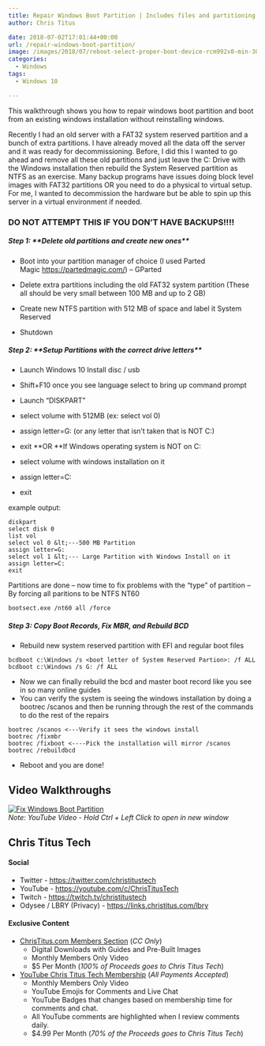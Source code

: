 ```yaml
---
title: Repair Windows Boot Partition | Includes files and partitioning
author: Chris Titus

date: 2018-07-02T17:01:44+00:00
url: /repair-windows-boot-partition/
image: /images/2018/07/reboot-select-proper-boot-device-rcm992x0-min-300x190.jpg
categories:
  - Windows
tags:
  - Windows 10

---
```

This walkthrough shows you how to repair windows boot partition and boot from an existing windows installation without reinstalling windows.<!--more-->

Recently I had an old server with a FAT32 system reserved partition and a bunch of extra partitions. I have already moved all the data off the server and it was ready for decommissioning. Before, I did this I wanted to go ahead and remove all these old partitions and just leave the C: Drive with the Windows installation then rebuild the System Reserved partition as NTFS as an exercise. Many backup&nbsp;programs have issues doing block level images with FAT32 partitions OR you need to do a physical to virtual setup. For me, I wanted to decommission the hardware but be able to spin up this server in a virtual environment if needed.

### **DO NOT ATTEMPT THIS IF YOU DON&#8217;T HAVE BACKUPS!!!!**

##### Step 1: \*\*Delete old partitions and create new ones\*\*

  * Boot into your partition manager of choice (I used Parted Magic&nbsp;<https://partedmagic.com/>) &#8211; GParted

  * Delete extra partitions including the old FAT32 system partition (These all should be very small between 100 MB and up to 2 GB)
  * Create new NTFS partition with 512 MB of space and label it System Reserved
  * Shutdown

##### Step 2: \*\*Setup Partitions with the correct drive letters\*\*

  * Launch Windows 10 Install disc / usb

  * Shift+F10 once you see language select to bring up command prompt
  * Launch &#8220;DISKPART&#8221;
  * select volume with 512MB (ex: select vol 0)
  * assign letter=G: (or any letter that isn&#8217;t taken that is NOT C:)
  * exit&nbsp;**OR&nbsp;**If Windows operating system is NOT on C:
  * select volume with windows installation on it
  * assign letter=C:
  * exit

example output:

```
diskpart
select disk 0
list vol
select vol 0 &lt;---500 MB Partition
assign letter=G:
select vol 1 &lt;--- Large Partition with Windows Install on it
assign letter=C:
exit
```

Partitions are done &#8211; now time to fix problems with the &#8220;type&#8221; of partition &#8211; By forcing all paritions to be NTFS NT60

`bootsect.exe /nt60 all /force`

##### Step 3: Copy Boot Records, Fix MBR, and Rebuild BCD

  * Rebuild new system reserved partition with EFI and regular boot files 
```
bcdboot c:\Windows /s <boot letter of System Reserved Partion>: /f ALL
bcdboot c:\Windows /s G: /f ALL
```
  * Now we can finally rebuild the bcd and master boot record like you see in so many online guides
  * You can verify the system is seeing the windows installation by doing a bootrec&nbsp;/scanos&nbsp;and then be running through the rest of the commands to do the rest of the repairs

```
bootrec /scanos <---Verify it sees the windows install
bootrec /fixmbr
bootrec /fixboot <----Pick the installation will mirror /scanos bootrec /rebuildbcd
```
  * Reboot and you are done!

## Video Walkthroughs
[![Fix Windows Boot Partition](https://img.youtube.com/vi/F72D7uL6cZg/0.jpg)](https://www.youtube.com/watch?v=F72D7uL6cZg)  
_Note: YouTube Video - Hold Ctrl + Left Click to open in new window_

## Chris Titus Tech

#### Social

- Twitter - <https://twitter.com/christitustech>
- YouTube - <https://youtube.com/c/ChrisTitusTech>
- Twitch - <https://twitch.tv/christitustech>
- Odysee / LBRY (Privacy) - <https://links.christitus.com/lbry>

#### Exclusive Content

- [ChrisTitus.com Members Section][1] (_CC Only_)
  - Digital Downloads with Guides and Pre-Built Images
  - Monthly Members Only Video
  - $5 Per Month (_100% of Proceeds goes to Chris Titus Tech_)
- [YouTube Chris Titus Tech Membership][2] (_All Payments Accepted_)
  - Monthly Members Only Video
  - YouTube Emojis for Comments and Live Chat
  - YouTube Badges that changes based on membership time for comments and chat.
  - All YouTube comments are highlighted when I review comments daily. 
  - $4.99 Per Month (_70% of the Proceeds goes to Chris Titus Tech_)

 [1]: https://portal.christitus.com
 [2]: https://links.christitus.com/join